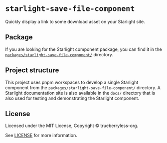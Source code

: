 # `starlight-save-file-component`

Quickly display a link to some download asset on your Starlight site.

## Package

If you are looking for the Starlight component package, you can find it in the [`packages/starlight-save-file-component/`](/packages/starlight-save-file-component/) directory.

## Project structure

This project uses pnpm workspaces to develop a single Starlight component from the `packages/starlight-save-file-component/` directory. A Starlight documentation site is also available in the `docs/` directory that is also used for testing and demonstrating the Starlight component.

## License

Licensed under the MIT License, Copyright © trueberryless-org.

See [LICENSE](/LICENSE) for more information.